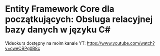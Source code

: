 # Entity Framework Core dla początkujących: Obsluga relacyjnej bazy danych w języku C#
Videokurs dostępny na moim kanale YT: https://www.youtube.com/watch?v=cweOBPg0B8c
